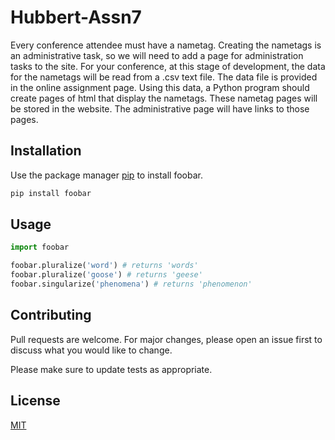 # Hubbert-Assn7

Every conference attendee must have a nametag. Creating the nametags is an
administrative task, so we will need to add a page for administration tasks to the site. For
your conference, at this stage of development, the data for the nametags will be read
from a .csv text file. The data file is provided in the online assignment page.
Using this data, a Python program should create pages of html that display the
nametags. These nametag pages will be stored in the website. The administrative page
will have links to those pages.

## Installation

Use the package manager [pip](https://pip.pypa.io/en/stable/) to install foobar.

```bash
pip install foobar
```

## Usage

```python
import foobar

foobar.pluralize('word') # returns 'words'
foobar.pluralize('goose') # returns 'geese'
foobar.singularize('phenomena') # returns 'phenomenon'
```

## Contributing
Pull requests are welcome. For major changes, please open an issue first to discuss what you would like to change.

Please make sure to update tests as appropriate.

## License
[MIT](https://choosealicense.com/licenses/mit/)